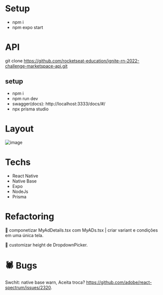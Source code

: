 # Setup
- npm i
- npm expo start

# API
git clone https://github.com/rocketseat-education/ignite-rn-2022-challenge-marketspace-api.git
## setup
- npm i
- npm run dev
- swagger(docs): http://localhost:3333/docs/#/
- npx prisma studio

# Layout
![image](https://user-images.githubusercontent.com/28874783/230247033-776adbda-6a0b-4cb4-b5ee-7abd16bfd7c8.png)

# Techs
- React Native
- Native Base
- Expo
- NodeJs
- Prisma

# Refactoring
🔳 componetizar MyAdDetails.tsx com MyADs.tsx | criar variant e condições em uma única tela.

🔳 customizar height de DropdownPicker.

# 🕷 Bugs
Swchit: native base warn, Aceita troca? https://github.com/adobe/react-spectrum/issues/2320.